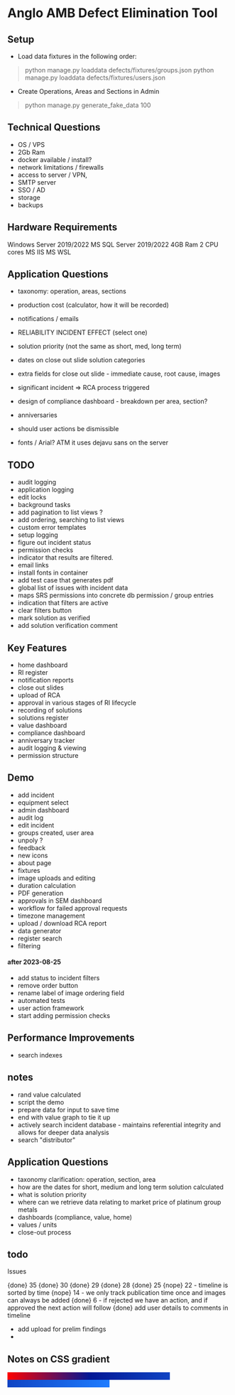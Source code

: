 # Anglo AMB Defect Elimination Tool

## Setup

- Load data fixtures in the following order:

> python manage.py loaddata defects/fixtures/groups.json
> python manage.py loaddata defects/fixtures/users.json

- Create Operations, Areas and Sections in Admin

> python manage.py generate_fake_data 100

## Technical Questions

- OS / VPS
- 2Gb Ram
- docker available / install?
- network limitations / firewalls
- access to server / VPN,
- SMTP server
- SSO / AD
- storage
- backups

## Hardware Requirements

Windows Server 2019/2022
MS SQL Server 2019/2022
4GB Ram
2 CPU cores
MS IIS
MS WSL

## Application Questions

- taxonomy: operation, areas, sections
- production cost (calculator, how it will be recorded)
- notifications / emails
- RELIABILITY INCIDENT EFFECT (select one)
- solution priority (not the same as short, med, long term)
- dates on close out slide solution categories
- extra fields for close out slide - immediate cause, root cause, images
- significant incident => RCA process triggered
- design of compliance dashboard - breakdown per area, section?
- anniversaries

- should user actions be dismissible
- fonts / Arial? ATM it uses dejavu sans on the server

## TODO

- audit logging
- application logging
- edit locks
- background tasks
- add pagination to list views ?
- add ordering, searching to list views
- custom error templates
- setup logging
- figure out incident status
- permission checks
- indicator that results are filtered.
- email links
- install fonts in container
- add test case that generates pdf
- global list of issues with incident data
- maps SRS permissions into concrete db permission / group entries
- indication that filters are active
- clear filters button
- mark solution as verified
- add solution verification comment

## Key Features

- home dashboard
- RI register
- notification reports
- close out slides
- upload of RCA
- approval in various stages of RI lifecycle
- recording of solutions
- solutions register
- value dashboard
- compliance dashboard
- anniversary tracker
- audit logging & viewing
- permission structure

## Demo

- add incident
- equipment select
- admin dashboard
- audit log
- edit incident
- groups created, user area
- unpoly ?
- feedback
- new icons
- about page
- fixtures
- image uploads and editing
- duration calculation
- PDF generation
- approvals in SEM dashboard
- workflow for failed approval requests
- timezone management
- upload / download RCA report
- data generator
- register search
- filtering

#### after 2023-08-25

- add status to incident filters
- remove order button
- rename label of image ordering field
- automated tests
- user action framework
- start adding permission checks

## Performance Improvements

- search indexes

## notes

- rand value calculated
- script the demo
- prepare data for input to save time
- end with value graph to tie it up
- actively search incident database - maintains referential integrity and allows for deeper data analysis
- search "distributor"

## Application Questions

- taxonomy clarification: operation, section, area
- how are the dates for short, medium and long term solution calculated
- what is solution priority
- where can we retrieve data relating to market price of platinum group metals
- dashboards (compliance, value, home)
- values / units
- close-out process


## todo

Issues

{done} 35
{done} 30
{done} 29
{done} 28
{done} 25
{nope} 22 - timeline is sorted by time
{nope} 14 - we only track publication time once and images can always be added
{done} 6 - if rejected we have an action, and if approved the next action will follow
{done} add user details to comments in timeline


- add upload for prelim findings
-


## Notes on CSS gradient

  <span style="color: transparent; background-clip: text; background: linear-gradient(90deg, #FE0000 0%, #031794 30.98%, #1E7CFF 100%)">{{ incident.code }} – {{ incident.short_description }} – {{ incident.time_start|date:"Y-m-d" }}</span>
